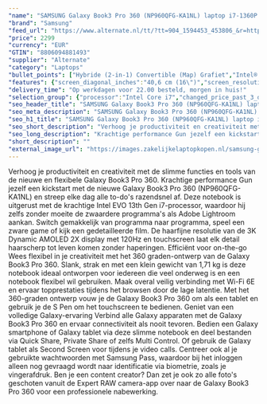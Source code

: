 ```yaml
---
"name": "SAMSUNG Galaxy Book3 Pro 360 (NP960QFG-KA1NL) laptop i7-1360P | Iris Xe Graphics | 16 GB | 1 TB SSD | Touch"
"brand": "Samsung"
"feed_url": "https://www.alternate.nl/tt/?tt=904_1594453_453806_&r=https%3A%2F%2Fwww.alternate.nl%2Fhtml%2Fproduct%2F1890668%3Futm_source%3Dtradetracker%26utm_medium%3Dcpc%26utm_campaign%3Dtradetracker_Laptop%26utm_term%3DPL7UZNF0"
"price": 2299
"currency": "EUR"
"GTIN": "8806094881493"
"supplier": "Alternate"
"category": "Laptops"
"bullet_points": ["Hybride (2-in-1) Convertible (Map) Grafiet","Intel® Core™ i7 i7-1360P","Touchscreen 40,6 cm (16\") WQXGA+ 2880 x 1800 Pixels AMOLED","16 GB LPDDR5-SDRAM","1 TB SSD","Intel Iris Xe Graphics","Wi-Fi 6E (802.11ax) Bluetooth 5.1","76 Wh 65 W","Windows 11 Home"]
"features": {"screen_diagonal_inches":"40,6 cm (16\")","screen_resolution":"2880 x 1800 Pixels","processor_family":"Intel® Core™ i7","memory_size":"16 GB","memory_type":"LPDDR5-SDRAM","total_storage_space":"1 TB","operating_system":"Windows 11 Home","battery_capacity":"76 Wh","width":"355,4 mm","depth":"252,2 mm","height":"12,8 mm","weight":"1,66 kg","graphics_card":"Intel Iris Xe Graphics"}
"delivery_time": "Op werkdagen voor 22.00 besteld, morgen in huis!"
"selection_group": {"processor":"Intel Core i7","changed_price_past_3_days":false,"product_family":"Galaxy Book3 Pro 360"}
"seo_header_title": "SAMSUNG Galaxy Book3 Pro 360 (NP960QFG-KA1NL) laptop i7-1360P | Iris Xe Graphics | 16 GB | 1 TB SSD | Touch"
"seo_meta_description": "SAMSUNG Galaxy Book3 Pro 360 (NP960QFG-KA1NL) laptop i7-1360P | Iris Xe Graphics | 16 GB | 1 TB SSD | Touch"
"seo_h1_title": "SAMSUNG Galaxy Book3 Pro 360 (NP960QFG-KA1NL) laptop i7-1360P | Iris Xe Graphics | 16 GB | 1 TB SSD | Touch"
"seo_short_description": "Verhoog je productiviteit en creativiteit met de slimme functies en tools van de nieuwe en flexibele Galaxy Book3 Pro 360."
"seo_long_description": "Krachtige performance Gun jezelf een kickstart met de nieuwe Galaxy Book3 Pro 360 (NP960QFG-KA1NL) en streep elke dag alle to-do's razendsnel af. Deze notebook is uitgerust met de krachtige Intel EVO 13th Gen i7-processor, waardoor hij zelfs zonder moeite de zwaardere programma's als Adobe Lightroom aankan. Switch gemakkelijk van programma naar programma, speel een zware game of kijk een gedetailleerde film. De haarfijne resolutie van de 3K Dynamic AMOLED 2X display met 120Hz en touchscreen laat elk detail haarscherp tot leven komen zonder haperingen. Efficiënt voor on-the-go Wees flexibel in je creativiteit met het 360 graden-ontwerp van de Galaxy Book3 Pro 360. Slank, strak en met een klein gewicht van 1,71 kg is deze notebook ideaal ontworpen voor iedereen die veel onderweg is en een notebook flexibel wil gebruiken. Maak overal veilig verbinding met Wi-Fi 6E en ervaar topprestaties tijdens het browsen door de lage latentie. Met het 360-graden ontwerp vouw je de Galaxy Book3 Pro 360 om als een tablet en gebruik je de S Pen om het touchscreen te bedienen. Geniet van een volledige Galaxy-ervaring Verbind alle Galaxy apparaten met de Galaxy Book3 Pro 360 en ervaar connectiviteit als nooit tevoren. Bedien een Galaxy smartphone of Galaxy tablet via deze slimme notebook en deel bestanden via Quick Share, Private Share of zelfs Multi Control. Of gebruik de Galaxy tablet als Second Screen voor tijdens je video calls. Centreer ook al je gebruikte wachtwoorden met Samsung Pass, waardoor bij het inloggen alleen nog gevraagd wordt naar identificatie via biometrie, zoals je vingerafdruk. Ben je een content creator? Dan zet je ook zo alle foto's geschoten vanuit de Expert RAW camera-app over naar de Galaxy Book3 Pro 360 voor een professionele nabewerking."
"short_description": ""
"external_image_url": "https://images.zakelijkelaptopkopen.nl/samsung-galaxy-book3-pro-360-np960qfg-ka1nl-laptop-i7-1360p-iris-xe-graphics-16-gb-1-tb-ssd-touch.webp"
---
```


Verhoog je productiviteit en creativiteit met de slimme functies en tools van de nieuwe en flexibele Galaxy Book3 Pro 360. Krachtige performance Gun jezelf een kickstart met de nieuwe Galaxy Book3 Pro 360 (NP960QFG-KA1NL) en streep elke dag alle to-do's razendsnel af. Deze notebook is uitgerust met de krachtige Intel EVO 13th Gen i7-processor, waardoor hij zelfs zonder moeite de zwaardere programma's als Adobe Lightroom aankan. Switch gemakkelijk van programma naar programma, speel een zware game of kijk een gedetailleerde film. De haarfijne resolutie van de 3K Dynamic AMOLED 2X display met 120Hz en touchscreen laat elk detail haarscherp tot leven komen zonder haperingen. Efficiënt voor on-the-go Wees flexibel in je creativiteit met het 360 graden-ontwerp van de Galaxy Book3 Pro 360. Slank, strak en met een klein gewicht van 1,71 kg is deze notebook ideaal ontworpen voor iedereen die veel onderweg is en een notebook flexibel wil gebruiken. Maak overal veilig verbinding met Wi-Fi 6E en ervaar topprestaties tijdens het browsen door de lage latentie. Met het 360-graden ontwerp vouw je de Galaxy Book3 Pro 360 om als een tablet en gebruik je de S Pen om het touchscreen te bedienen. Geniet van een volledige Galaxy-ervaring Verbind alle Galaxy apparaten met de Galaxy Book3 Pro 360 en ervaar connectiviteit als nooit tevoren. Bedien een Galaxy smartphone of Galaxy tablet via deze slimme notebook en deel bestanden via Quick Share, Private Share of zelfs Multi Control. Of gebruik de Galaxy tablet als Second Screen voor tijdens je video calls. Centreer ook al je gebruikte wachtwoorden met Samsung Pass, waardoor bij het inloggen alleen nog gevraagd wordt naar identificatie via biometrie, zoals je vingerafdruk. Ben je een content creator? Dan zet je ook zo alle foto's geschoten vanuit de Expert RAW camera-app over naar de Galaxy Book3 Pro 360 voor een professionele nabewerking.